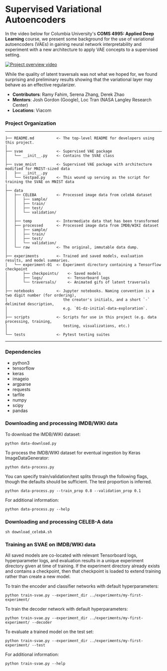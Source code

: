# Supervised Variational Autoencoders
In the video below for Columbia University's **COMS 4995: Applied Deep Learning** course, we present some background for the use of variational autoencoders (VAEs) in gaining neural network interpretability and experiment with a new architecture to apply VAE concepts to a supervised setting.

[![Project overview video](https://img.youtube.com/vi/x294DLH3-Cs/0.jpg)](https://www.youtube.com/watch?v=x294DLH3-Cs)

While the quality of latent traversals was not what we hoped for, we found surprising and preliminary results showing that the variational layer may behave as an effective regularizer.

- **Contributors**: Ramy Fahim, Serena Zhang, Derek Zhao
- **Mentors**: Josh Gordon (Google), Loc Tran (NASA Langley Research Center)
- **Locations**: Viacom

### Project Organization

------------
    ├── README.md          <- The top-level README for developers using this project.
    │
    ├── svae               <- Supervised VAE package
    │   └── __init__.py    <- Contains the SVAE class
    │
    ├── svae_mnist         <- Supervised VAE package with architecture modified for MNIST-sized data
    │   ├── __init__.py
    │   └── testpad.py     <- This wound up serving as the script for training the SVAE on MNIST data
    │
    ├── data     
    │   ├── CELEBA         <- Processed image data from celebA dataset
    │   │   ├── sample/
    │   │   ├── train/
    │   │   ├── test/
    │   │   └── validation/
    │   │
    │   ├── temp           <- Intermediate data that has been transformed
    │   ├── processed      <- Processed image data from IMDB/WIKI dataset
    │   │   ├── sample/
    │   │   ├── train/
    │   │   ├── test/
    │   │   └── validation/
    │   └── raw            <- The original, immutable data dump.
    │
    ├── experiments        <- Trained and saved models, evaluation results, and model summaries.
    │   └── experiment-01  <- Experiment directory containing a Tensorflow checkpoint
    │       ├── checkpoints/    <- Saved models
    │       ├── logs/           <- Tensorboard logs
    │       └── traversals/     <- Animated gifs of latent traversals
    │
    ├── notebooks          <- Jupyter notebooks. Naming convention is a two digit number (for ordering),
    │                         the creator's initials, and a short `-` delimited description,
    │                         e.g. `01-dz-initial-data-exploration`.
    │
    ├── scripts            <- Scripts for use in this project (e.g. data processing, training,
    │                         testing, visualizations, etc.)
    │
    └── tests              <- Pytest testing suites
--------

### Dependencies
- python3
- tensorflow
- keras
- imageio
- argparse
- requests
- tarfile
- numpy
- scipy
- pandas

### Downloading and processing IMDB/WIKI data
To download the IMDB/WIKI dataset:
```
python data-download.py
```

To process the IMDB/WIKI dataset for eventual ingestion by Keras ImageDataGenerator:
```
python data-process.py
```

You can specify train/validation/test splits through the following flags, though the defaults should be sufficient. The test proportion is inferred.
```
python data-process.py --train_prop 0.8 --validation_prop 0.1
```

For additional information:
```
python data-process.py --help
```

### Downloading and processing CELEB-A data

```
sh download_celebA.sh
```

### Training an SVAE on IMDB/WIKI data
All saved models are co-located with relevant Tensorboard logs, hyperparameter logs, and evaluation results in a unique experiment directory given at time of training. If the experiment directory already exists and contains a checkpoint, then that checkpoint is loaded to extend training rather than create a new model.

To train the encoder and classifier networks with default hyperparameters:
```
python train-svae.py --experiment_dir ../experiments/my-first-experiment/
```

To train the decoder network with default hyperparameters:
```
python train-svae.py --experiment_dir ../experiments/my-first-experiment/ --decoder
```

To evaluate a trained model on the test set:
```
python train-svae.py --experiment_dir ../experiments/my-first-experiment/ --test
```

For additional information:
```
python train-svae.py --help
```
